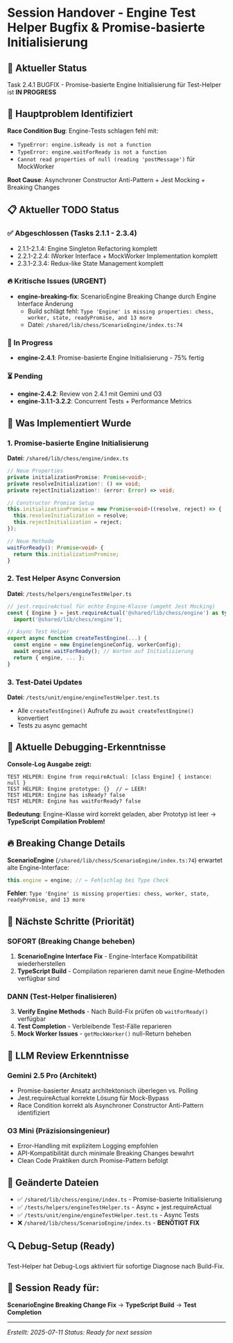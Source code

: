 # Session Handover - Engine Test Helper Bugfix & Promise-basierte Initialisierung

## 🔄 Aktueller Status
Task 2.4.1 BUGFIX - Promise-basierte Engine Initialisierung für Test-Helper ist **IN PROGRESS**

## 🐛 Hauptproblem Identifiziert
**Race Condition Bug**: Engine-Tests schlagen fehl mit:
- `TypeError: engine.isReady is not a function`
- `TypeError: engine.waitForReady is not a function`
- `Cannot read properties of null (reading 'postMessage')` für MockWorker

**Root Cause**: Asynchroner Constructor Anti-Pattern + Jest Mocking + Breaking Changes

## 📋 Aktueller TODO Status

### ✅ Abgeschlossen (Tasks 2.1.1 - 2.3.4)
- 2.1.1-2.1.4: Engine Singleton Refactoring komplett
- 2.2.1-2.2.4: IWorker Interface + MockWorker Implementation komplett
- 2.3.1-2.3.4: Redux-like State Management komplett

### 🔥 Kritische Issues (URGENT)
- **engine-breaking-fix**: ScenarioEngine Breaking Change durch Engine Interface Änderung
  - Build schlägt fehl: `Type 'Engine' is missing properties: chess, worker, state, readyPromise, and 13 more`
  - Datei: `/shared/lib/chess/ScenarioEngine/index.ts:74`

### 🚧 In Progress
- **engine-2.4.1**: Promise-basierte Engine Initialisierung - 75% fertig

### ⏳ Pending
- **engine-2.4.2**: Review von 2.4.1 mit Gemini und O3
- **engine-3.1.1-3.2.2**: Concurrent Tests + Performance Metrics

## 🔧 Was Implementiert Wurde

### 1. Promise-basierte Engine Initialisierung
**Datei**: `/shared/lib/chess/engine/index.ts`
```typescript
// Neue Properties
private initializationPromise: Promise<void>;
private resolveInitialization!: () => void;
private rejectInitialization!: (error: Error) => void;

// Constructor Promise Setup
this.initializationPromise = new Promise<void>((resolve, reject) => {
  this.resolveInitialization = resolve;
  this.rejectInitialization = reject;
});

// Neue Methode
waitForReady(): Promise<void> {
  return this.initializationPromise;
}
```

### 2. Test Helper Async Conversion
**Datei**: `/tests/helpers/engineTestHelper.ts`
```typescript
// jest.requireActual für echte Engine-Klasse (umgeht Jest Mocking)
const { Engine } = jest.requireActual('@shared/lib/chess/engine') as typeof
  import('@shared/lib/chess/engine');

// Async Test Helper
export async function createTestEngine(...) {
  const engine = new Engine(engineConfig, workerConfig);
  await engine.waitForReady(); // Warten auf Initialisierung
  return { engine, ... };
}
```

### 3. Test-Datei Updates
**Datei**: `/tests/unit/engine/engineTestHelper.test.ts`
- Alle `createTestEngine()` Aufrufe zu `await createTestEngine()` konvertiert
- Tests zu async gemacht

## 🚨 Aktuelle Debugging-Erkenntnisse

**Console-Log Ausgabe zeigt:**
```
TEST HELPER: Engine from requireActual: [class Engine] { instance: null }
TEST HELPER: Engine prototype: {}  // ← LEER!
TEST HELPER: Engine has isReady? false
TEST HELPER: Engine has waitForReady? false
```

**Bedeutung**: Engine-Klasse wird korrekt geladen, aber Prototyp ist leer → **TypeScript Compilation Problem!**

## 🔥 Breaking Change Details

**ScenarioEngine** (`/shared/lib/chess/ScenarioEngine/index.ts:74`) erwartet alte Engine-Interface:
```typescript
this.engine = engine; // ← Fehlschlag bei Type Check
```

**Fehler**: `Type 'Engine' is missing properties: chess, worker, state, readyPromise, and 13 more`

## 🎯 Nächste Schritte (Priorität)

### SOFORT (Breaking Change beheben)
1. **ScenarioEngine Interface Fix** - Engine-Interface Kompatibilität wiederherstellen
2. **TypeScript Build** - Compilation reparieren damit neue Engine-Methoden verfügbar sind

### DANN (Test-Helper finalisieren)
3. **Verify Engine Methods** - Nach Build-Fix prüfen ob `waitForReady()` verfügbar
4. **Test Completion** - Verbleibende Test-Fälle reparieren
5. **Mock Worker Issues** - `getMockWorker()` null-Return beheben

## 🧠 LLM Review Erkenntnisse

### Gemini 2.5 Pro (Architekt)
- Promise-basierter Ansatz architektonisch überlegen vs. Polling
- Jest.requireActual korrekte Lösung für Mock-Bypass
- Race Condition korrekt als Asynchroner Constructor Anti-Pattern identifiziert

### O3 Mini (Präzisionsingenieur)
- Error-Handling mit explizitem Logging empfohlen
- API-Kompatibilität durch minimale Breaking Changes bewahrt
- Clean Code Praktiken durch Promise-Pattern befolgt

## 📁 Geänderte Dateien
- ✅ `/shared/lib/chess/engine/index.ts` - Promise-basierte Initialisierung
- ✅ `/tests/helpers/engineTestHelper.ts` - Async + jest.requireActual
- ✅ `/tests/unit/engine/engineTestHelper.test.ts` - Async Tests
- ❌ `/shared/lib/chess/ScenarioEngine/index.ts` - **BENÖTIGT FIX**

## 🔍 Debug-Setup (Ready)
Test-Helper hat Debug-Logs aktiviert für sofortige Diagnose nach Build-Fix.

## 🚀 Session Ready für:
**ScenarioEngine Breaking Change Fix** → **TypeScript Build** → **Test Completion**

---
*Erstellt: 2025-07-11*
*Status: Ready for next session*